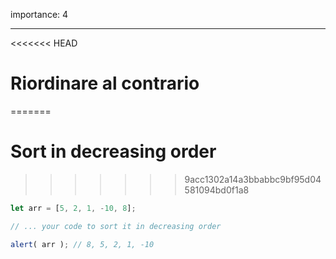 importance: 4

---

<<<<<<< HEAD
# Riordinare al contrario 
=======
# Sort in decreasing order
>>>>>>> 9acc1302a14a3bbabbc9bf95d04581094bd0f1a8

```js
let arr = [5, 2, 1, -10, 8];

// ... your code to sort it in decreasing order

alert( arr ); // 8, 5, 2, 1, -10
```


